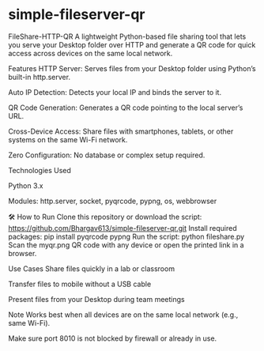 # simple-fileserver-qr
FileShare-HTTP-QR
A lightweight Python-based file sharing tool that lets you serve your Desktop folder over HTTP and generate a QR code for quick access across devices on the same local network.

Features
HTTP Server: Serves files from your Desktop folder using Python’s built-in http.server.

Auto IP Detection: Detects your local IP and binds the server to it.

QR Code Generation: Generates a QR code pointing to the local server’s URL.

Cross-Device Access: Share files with smartphones, tablets, or other systems on the same Wi-Fi network.

Zero Configuration: No database or complex setup required.

Technologies Used

Python 3.x

Modules: http.server, socket, pyqrcode, pypng, os, webbrowser

🛠️ How to Run
Clone this repository or download the script:
https://github.com/Bhargav613/simple-fileserver-qr.git
Install required packages:
pip install pyqrcode pypng
Run the script:
python fileshare.py
Scan the myqr.png QR code with any device or open the printed link in a browser.

Use Cases
Share files quickly in a lab or classroom

Transfer files to mobile without a USB cable

Present files from your Desktop during team meetings

Note
Works best when all devices are on the same local network (e.g., same Wi-Fi).

Make sure port 8010 is not blocked by firewall or already in use.
